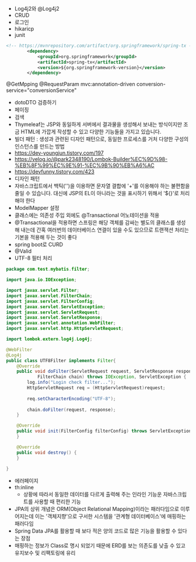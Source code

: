 * Log4j2와 @Log4j2
* CRUD
* 로그인
* hikaricp
* junit
```xml
<!-- https://mvnrepository.com/artifact/org.springframework/spring-tx -->
		<dependency>
		    <groupId>org.springframework</groupId>
		    <artifactId>spring-tx</artifactId>
		    <version>${org.springframework-version}</version>
		</dependency>
```
@GetMpping
@RequestParam
mvc:annotation-driven conversion-service="conversionService"
* dotoDTO 검증하기
* 페이징
* 검색
* Thymeleaf는 JSP와 동일하게 서버에서 결과물을 생성해서 보내는 방식이지만 조금 HTML에 가깝게 작성할 수 있고 다양한 기능들을 가지고 있습니다.
* 빌더 패턴 : 생성과 관련된 디자인 패턴으로, 동일한 프로세스를 거처 다양한 구성의 인스턴스를 만드는 방법
* https://dev-youngjun.tistory.com/197
* https://velog.io/@park2348190/Lombok-Builder%EC%9D%98-%EB%8F%99%EC%9E%91-%EC%9B%90%EB%A6%AC
* https://devfunny.tistory.com/423
* 디자인 패턴
* 자바스크립트에서 백틱('')을 이용하면 문자열 결합에 '+'를 이용해야 하는 불편함을 줄일 수 있습니다. 대신에 JSP의 EL이 아니라는 것을 표시하기 위해서 '\${}'로 처리해야 한다
* ModelMapper 설정
* 클래스에는 의존성 주입 외에도 @Transactional 어노테이션을 적용
* @Transactional을 적용하면 스프링은 해당 객체를 감싸는 별도의 클래스를 생성해 내는데 간혹 여러번의 데이터베이스 연결이 있을 수도 있으므로 트랜잭션 처리는 기본을 적용해 두는 것이 좋다
* spring boot로 CURD
* @Valid
* UTF-8 필터 처리
```java
package com.test.mybatis.filter;

import java.io.IOException;

import javax.servlet.Filter;
import javax.servlet.FilterChain;
import javax.servlet.FilterConfig;
import javax.servlet.ServletException;
import javax.servlet.ServletRequest;
import javax.servlet.ServletResponse;
import javax.servlet.annotation.WebFilter;
import javax.servlet.http.HttpServletRequest;

import lombok.extern.log4j.Log4j;

@WebFilter
@Log4j
public class UTF8Filter implements Filter{
	@Override
	public void doFilter(ServletRequest request, ServletResponse response, 
			FilterChain chain) throws IOException, ServletException {
		log.info("Login check filter...");
		HttpServletRequest req = (HttpServletRequest)request;
		
		req.setCharacterEncoding("UTF-8");
		
		chain.doFilter(request, response);
	}

	@Override
	public void init(FilterConfig filterConfig) throws ServletException {
	}

	@Override
	public void destroy() {
	}
	
}
```
* 에러페이지
* th:inline
	* 상황에 따라서 동일한 데이터를 다르게 출력해 주는 인라인 기능운 자바스크립트를 사용할 때 편리한 기능
* JPA의 상위 개념은 ORM(Object Relational Mapping)이라는 패러다임으로 이루어지는데 이는 '객체지향'으로 구서한 시스템을 '관계형 데이터베이스'에 매핑하는 패러다임
* Spring Data JPA를 활용할 때 보다 적은 양의 코드로 많은 기능을 활용할 수 있다는 장점
* 매핑하는 정보가 Class로 명시 되었기 때문에 ERD를 보는 의존도를 낮출 수 있고 유지보수 및 리팩토링에 유리
